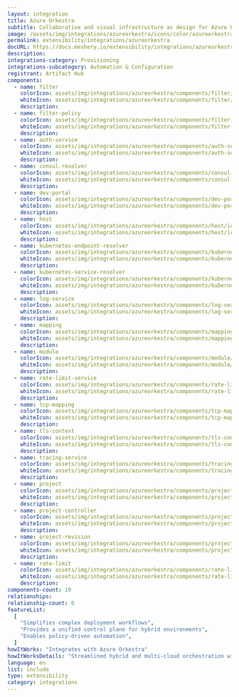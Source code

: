 ```yaml
---
layout: integration
title: Azure Orkestra
subtitle: Collaborative and visual infrastructure as design for Azure Orkestra
image: /assets/img/integrations/azureorkestra/icons/color/azureorkestra-color.svg
permalink: extensibility/integrations/azureorkestra
docURL: https://docs.meshery.io/extensibility/integrations/azureorkestra
description:
integrations-category: Provisioning
integrations-subcategory: Automation & Configuration
registrant: Artifact Hub
components:
  - name: filter
    colorIcon: assets/img/integrations/azureorkestra/components/filter/icons/color/filter-color.svg
    whiteIcon: assets/img/integrations/azureorkestra/components/filter/icons/white/filter-white.svg
    description:
  - name: filter-policy
    colorIcon: assets/img/integrations/azureorkestra/components/filter-policy/icons/color/filter-policy-color.svg
    whiteIcon: assets/img/integrations/azureorkestra/components/filter-policy/icons/white/filter-policy-white.svg
    description:
  - name: auth-service
    colorIcon: assets/img/integrations/azureorkestra/components/auth-service/icons/color/auth-service-color.svg
    whiteIcon: assets/img/integrations/azureorkestra/components/auth-service/icons/white/auth-service-white.svg
    description:
  - name: consul-resolver
    colorIcon: assets/img/integrations/azureorkestra/components/consul-resolver/icons/color/consul-resolver-color.svg
    whiteIcon: assets/img/integrations/azureorkestra/components/consul-resolver/icons/white/consul-resolver-white.svg
    description:
  - name: dev-portal
    colorIcon: assets/img/integrations/azureorkestra/components/dev-portal/icons/color/dev-portal-color.svg
    whiteIcon: assets/img/integrations/azureorkestra/components/dev-portal/icons/white/dev-portal-white.svg
    description:
  - name: host
    colorIcon: assets/img/integrations/azureorkestra/components/host/icons/color/host-color.svg
    whiteIcon: assets/img/integrations/azureorkestra/components/host/icons/white/host-white.svg
    description:
  - name: kubernetes-endpoint-resolver
    colorIcon: assets/img/integrations/azureorkestra/components/kubernetes-endpoint-resolver/icons/color/kubernetes-endpoint-resolver-color.svg
    whiteIcon: assets/img/integrations/azureorkestra/components/kubernetes-endpoint-resolver/icons/white/kubernetes-endpoint-resolver-white.svg
    description:
  - name: kubernetes-service-resolver
    colorIcon: assets/img/integrations/azureorkestra/components/kubernetes-service-resolver/icons/color/kubernetes-service-resolver-color.svg
    whiteIcon: assets/img/integrations/azureorkestra/components/kubernetes-service-resolver/icons/white/kubernetes-service-resolver-white.svg
    description:
  - name: log-service
    colorIcon: assets/img/integrations/azureorkestra/components/log-service/icons/color/log-service-color.svg
    whiteIcon: assets/img/integrations/azureorkestra/components/log-service/icons/white/log-service-white.svg
    description:
  - name: mapping
    colorIcon: assets/img/integrations/azureorkestra/components/mapping/icons/color/mapping-color.svg
    whiteIcon: assets/img/integrations/azureorkestra/components/mapping/icons/white/mapping-white.svg
    description:
  - name: module
    colorIcon: assets/img/integrations/azureorkestra/components/module/icons/color/module-color.svg
    whiteIcon: assets/img/integrations/azureorkestra/components/module/icons/white/module-white.svg
    description:
  - name: rate-limit-service
    colorIcon: assets/img/integrations/azureorkestra/components/rate-limit-service/icons/color/rate-limit-service-color.svg
    whiteIcon: assets/img/integrations/azureorkestra/components/rate-limit-service/icons/white/rate-limit-service-white.svg
    description:
  - name: tcp-mapping
    colorIcon: assets/img/integrations/azureorkestra/components/tcp-mapping/icons/color/tcp-mapping-color.svg
    whiteIcon: assets/img/integrations/azureorkestra/components/tcp-mapping/icons/white/tcp-mapping-white.svg
    description:
  - name: tls-context
    colorIcon: assets/img/integrations/azureorkestra/components/tls-context/icons/color/tls-context-color.svg
    whiteIcon: assets/img/integrations/azureorkestra/components/tls-context/icons/white/tls-context-white.svg
    description:
  - name: tracing-service
    colorIcon: assets/img/integrations/azureorkestra/components/tracing-service/icons/color/tracing-service-color.svg
    whiteIcon: assets/img/integrations/azureorkestra/components/tracing-service/icons/white/tracing-service-white.svg
    description:
  - name: project
    colorIcon: assets/img/integrations/azureorkestra/components/project/icons/color/project-color.svg
    whiteIcon: assets/img/integrations/azureorkestra/components/project/icons/white/project-white.svg
    description:
  - name: project-controller
    colorIcon: assets/img/integrations/azureorkestra/components/project-controller/icons/color/project-controller-color.svg
    whiteIcon: assets/img/integrations/azureorkestra/components/project-controller/icons/white/project-controller-white.svg
    description:
  - name: project-revision
    colorIcon: assets/img/integrations/azureorkestra/components/project-revision/icons/color/project-revision-color.svg
    whiteIcon: assets/img/integrations/azureorkestra/components/project-revision/icons/white/project-revision-white.svg
    description:
  - name: rate-limit
    colorIcon: assets/img/integrations/azureorkestra/components/rate-limit/icons/color/rate-limit-color.svg
    whiteIcon: assets/img/integrations/azureorkestra/components/rate-limit/icons/white/rate-limit-white.svg
    description:
components-count: 19
relationships:
relationship-count: 0
featureList:
  [
    "Simplifies complex deployment workflows",
    "Provides a unified control plane for hybrid environments",
    "Enables policy-driven automation",
  ]
howItWorks: "Integrates with Azure Orkestra"
howItWorksDetails: "Streamlined hybrid and multi-cloud orchestration within Kubernetes"
language: en
list: include
type: extensibility
category: integrations
---
```

